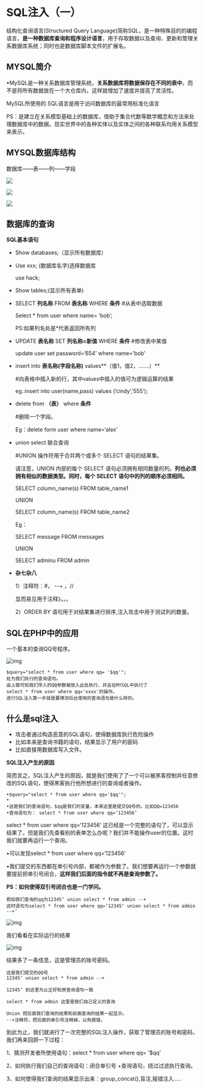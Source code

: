 # SQL注入（一）

结构化查询语言(Structured Query Language)简称SQL，是一种特殊目的的编程语言，**是一种数据库查询和程序设计语言**，用于存取数据以及查询、更新和管理关系数据库系统；同时也是数据库脚本文件的扩展名。

## MYSQL简介

•MySQL是一种关系数据库管理系统，**关系数据库将数据保存在不同的表中**，而不是将所有数据放在一个大仓库内，这样就增加了速度并提高了灵活性。

MySQL所使用的 SQL语言是用于访问数据库的最常用标准化语言

PS：是建立在关系模型基础上的数据库，借助于集合代数等数学概念和方法来处理数据库中的数据。现实世界中的各种实体以及实体之间的各种联系均用关系模型来表示。

## MYSQL数据库结构

数据库——表——列——字段

![](https://raw.githubusercontent.com/Anthem9/everyday/master/image/v2-c2839717b31fa1b2a3f456cf5505a733_hd.jpg)

![](https://github.com/Anthem9/everyday/raw/master/image/v2-be370f9b150a8f79551972913faf0754_hd.jpg)

![](https://github.com/Anthem9/everyday/raw/master/image/v2-e6511682fb94636ea32fbc24682e267d_hd.jpg)

## 数据库的查询

**SQL基本语句**

* Show databases;（显示所有数据库）

* Use xxx; (数据库名字)选择数据库

  use hack;

* Show tables;(显示所有表单)

* SELECT **列名称** FROM **表名称** WHERE **条件** #从表中选取数据

  Select \* from user where name= ‘bob’;

  PS:如果列名处是\*代表返回所有列

* 
  UPDATE **表名称** SET **列名称=新值** WHERE **条件** #修改表中某值

  update user set password=’654’ where name=’bob’

* insert into **表名称(字段名称)** values**（值1，值2，…….）**

  \#向表格中插入新的行，其中values中插入的值可为逻辑运算的结果

  eg.:insert into user(name,pass) values (’cindy’,’555’);

* delete from **（表）** where **条件**

  \#删除一个字段。

  Eg：delete form user where name=‘alex’

* union select 联合查询

  \#UNION 操作符用于合并两个或多个 SELECT 语句的结果集。

  请注意，UNION 内部的每个 SELECT 语句必须拥有相同数量的列。**列也必须拥有相似的数据类型。同时，每个 SELECT 语句中的列的顺序必须相同。**

  SELECT column_name(s) FROM table_name1

  UNION

  SELECT column_name(s) FROM table_name2

  Eg：

  SELECT message FROM messages

  UNION

  SELECT adminu FROM admin

* **杂七杂八**

  1）注释符：#， --+ ，//

  显而易见用于注释》。。。

  2）ORDER BY 语句用于对结果集进行排序,注入攻击中用于测试列的数量。

## SQL在PHP中的应用

一个基本的查询QQ号程序。

![img](https://github.com/Anthem9/everyday/raw/master/image/v2-33a3d6e0655c948bcfba3f12a77ffe40_hd.jpg)

```
$query="select * from user where qq= '$qq'";
处为我们执行的查询语句。
由上面可知我们传入的QQ参数被放入此处执行，并且在MYSQL中执行了
select * from user where qq='xxxx'的操作。
进行SQL注入第一步就是要猜测后台使用的查询语句是什么样的。

```

## 什么是sql注入

* 攻击者通过构造恶意的SQL语句，使得数据库执行危险操作
* 比如本来是查询书籍的语句，结果显示了用户的密码
* 比如直接用数据库写入文件。

**SQL注入产生的原因**

简而言之，SQL注入产生的原因，就是我们使用了了一个可以被黑客控制并任意修改的SQL语句，使得黑客执行他所想进行的查询或者操作。

```
•$query="select * from user where qq='$qq'";
•
•这是我们的查询语句，$qq是我们的变量，本来这里是提交QQ号的。比如QQ=123456
•查询语句为： select * from user where qq=‘123456’

```

select * from user where qq=‘123456’
这已经是一个完整的语句了，可以显示结果了。但是我们先查看别的表单怎么办呢？我们并不能操作user的位置。这时我们就要再运行一个查询。

•可以发现select * from user where qq=‘123456’

•我们提交的东西都在单引号内部，都被作为参数了。我们想要再运行一个参数就要提前把单引号闭合，**这样我们后面的指令就不再是查询参数了。**

**PS：如何使得双引号闭合也是一门学问。**

```
假如我们查询的qq为12345‘ union select * from admin --+
这时语句为select * from user where qq=‘12345‘ union select * from admin --+’

```

![img](https://github.com/Anthem9/everyday/raw/master/image/v2-7d10ebe37caa1c0401ec7228b3d54981_hd.jpg)

我们看看在实际运行的结果

![img](https://github.com/Anthem9/everyday/raw/master/image/v2-31976ccf06ad10c855ed82307dc2b607_hd.jpg)

结果多了一条信息，这是管理员的账号密码。

```
这是我们提交的QQ号
12345‘ union select * from admin --+

12345‘ 到这里为止正好和原查询语句一致

select * from admin 这里是我们自己定义的查询

Union 把后面我们查询的结果和前面查询的结果一起显示。
--+注释符，把后面的单引号注释掉，以免报错。

```

到此为止，我们就进行了一次完整的SQL注入操作，获取了管理员的账号和密码，我们再来回顾一下过程：

1、猜测开发者所使用语句：select * from user where qq= '$qq'

2、如何执行我们自己的查询语句：闭合单引号 +查询语句，绕过过滤执行查询。

3、如何使得我们查询的结果显示出来：group_concat(),盲注,报错注入.....